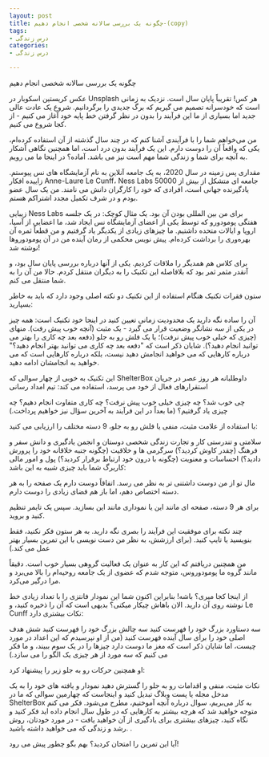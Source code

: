 ```yaml
---
layout: post
title: چگونه یک بررسی سالانه شخصی انجام دهیم-(copy)
tags:
- درس زندگی
categories:
- درس زندگی

---
```


چگونه یک بررسی سالانه شخصی انجام دهیم

عکس کریستین اسکوبار در Unsplash
هر کس! تقریباً پایان سال است. نزدیک به زمانی است که خودسرانه تصمیم می گیریم که برگ جدیدی را برگردانیم. شروع یک عادت عالی جدید اما بسیاری از ما این فرآیند را بدون در نظر گرفتن خط پایه خود آغاز می کنیم - از کجا شروع می کنیم.

من می‌خواهم شما را با فرآیندی آشنا کنم که در چند سال گذشته از آن استفاده کرده‌ام، یکی که واقعاً آن را دوست دارم. این یک فرآیند بدون درد است، اما همچنین نگاهی آشکار به آنچه برای شما و زندگی شما مهم است نیز می باشد. آماده؟ در اینجا ما می رویم.

مقداری پس زمینه
در سال 2020، به یک جامعه آنلاین به نام آزمایشگاه های نس پیوستم. زاییده افکار Anne-Laure Le Cunff، Ness Labs جامعه ای متشکل از بیش از 50000 یادگیرنده جهانی است، افرادی که خود را کارگران دانش می نامند. من یک سال عضو بودم و در شرف تکمیل مجدد اشتراکم هستم.

زیبایی Ness Labs برای من بین المللی بودن آن بود. یک مثال کوچک: در یک جلسه هفتگی پومودورو که توسط یکی از اعضای آزمایشگاه نس ایجاد شد، ما اعضایی از آسیا، اروپا و ایالات متحده داشتیم. ما چیزهای زیادی از یکدیگر یاد گرفتیم و من قطعاً ثمره آن بهره‌وری را برداشت کرده‌ام. پیش نویس محکمی از رمان آینده من در آن پومودوروها نوشته شد!

برای کلاس هم همدیگر را ملاقات کردیم. یکی از آنها درباره بررسی پایان سال بود، و آنقدر مثمر ثمر بود که بلافاصله این تکنیک را به دیگران منتقل کردم. حالا من آن را به شما منتقل می کنم.

ستون فقرات تکنیک
هنگام استفاده از این تکنیک دو نکته اصلی وجود دارد که باید به خاطر بسپارید:

آن را ساده نگه دارید
یک محدودیت زمانی تعیین کنید
در اینجا خود تکنیک است: همه چیز در یکی از سه نشانگر وضعیت قرار می گیرد - یک مثبت (آنچه خوب پیش رفت). منهای (چیزی که خیلی خوب پیش نرفت)؛ یا یک فلش رو به جلو (دفعه بعد چه کاری را بهتر می توانید انجام دهید؟). شایان ذکر است که "دفعه بعد چه کاری می توانید بهتر انجام دهید؟" درباره کارهایی که می خواهید انجامش دهید نیست، بلکه درباره کارهایی است که می خواهید به انجامشان ادامه دهید.

این تکنیک به خوبی از چهار سوالی که ShelterBox داوطلبانه هر روز عصر در جریان استقرارهای فعال از خود می پرسد، استفاده می کند: تیم امداد رسانی

چی خوب شد؟
چه چیزی خیلی خوب پیش نرفت؟
چه کاری متفاوت انجام دهیم؟
چه چیزی یاد گرفتیم؟
(ما بعداً در این فرآیند به آخرین سؤال نیز خواهیم پرداخت.)

با استفاده از علامت مثبت، منفی یا فلش رو به جلو، 9 دسته مختلف را ارزیابی می کنید:

سلامتی و تندرستی
کار و تجارت
زندگی شخصی
دوستان و انجمن
یادگیری و دانش
سفر و فرهنگ (چقدر کاوش کردید؟)
سرگرمی ها و خلاقیت (چگونه جنبه خلاقانه خود را پرورش دادید؟)
احساسات و معنویت (چگونه با درون خود ارتباط برقرار کردید؟)
پول و امور مالی
کاربرگ شما باید چیزی شبیه به این باشد:


مال تو از من دوست داشتنی تر به نظر می رسد. اتفاقاً دوست دارم یک صفحه را به هر دسته اختصاص دهم، اما باز هم فضای زیادی را دوست دارم.

برای هر 9 دسته، صفحه ای مانند این یا نموداری مانند این بسازید. سپس یک تایمر تنظیم کنید و بروید.

چند نکته برای موفقیت
این فرآیند را بصری نگه دارید. به هر ستون فکر نکنید، فقط بنویسید یا تایپ کنید. (برای ارزشش، به نظر من دست نویسی با این تمرین بسیار بهتر عمل می کند.)

من همچنین دریافتم که این کار به عنوان یک فعالیت گروهی بسیار خوب است. دقیقاً مانند گروه ما پومودوروس، متوجه شدم که عضوی از یک جامعه روحیه‌ام را بالا می‌برد و مرا درگیر می‌کرد.

از اینجا کجا میری؟
باشه! بنابراین اکنون شما این نمودار فانتزی را با تعداد زیادی خط نوشته روی آن دارید. الان باهاش ​​چیکار میکنی؟ بدیهی است که آن را ذخیره کنید، و Le Cunff نکات بیشتری دارد:

سه دستاورد بزرگ خود را فهرست کنید
سه چالش بزرگ خود را فهرست کنید
شش هدف اصلی خود را برای سال آینده فهرست کنید
(من از او نپرسیدم که این اعداد در مورد چیست، اما شایان ذکر است که مغز ما دوست دارد چیزها را در یک سوم ببیند، و ما فکر می کنیم که سه مورد از هر چیزی یک الگو را می سازد.)

او همچنین حرکات رو به جلو زیر را پیشنهاد کرد:

نکات مثبت، منفی و اقدامات رو به جلو را گسترش دهید
نمودار و یافته های خود را به یک مدخل مجله یا پست وبلاگ تبدیل کنید
و اینجاست که چهارمین سوالی که ما در ShelterBox به کار می‌بریم، سوال درباره آنچه آموختیم، مطرح می‌شود. فکر می کنم متوجه خواهید شد که هرچه بیشتر به کارهایی که در طول سال انجام داده اید فکر کنید و نگاه کنید، چیزهای بیشتری برای یادگیری از آن خواهید یافت - در مورد خودتان، روش رشد و زندگی که می خواهید داشته باشید. .

آیا این تمرین را امتحان کردید؟ بهم بگو چطور پیش می رود!

